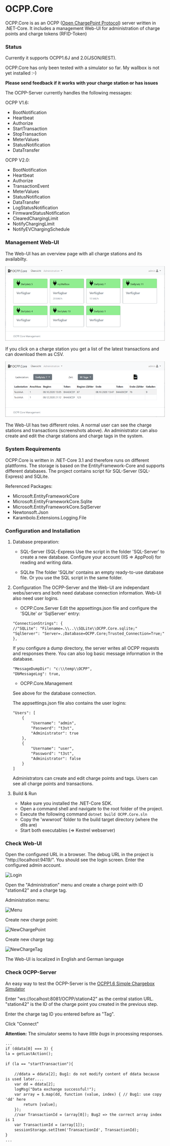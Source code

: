 # OCPP.Core
OCPP.Core is as an OCPP ([Open ChargePoint Protocol](https://en.wikipedia.org/wiki/Open_Charge_Point_Protocol)) server written in .NET-Core. It includes a management Web-UI for administration of charge points and charge tokens (RFID-Token)




### Status
Currently it supports OCPP1.6J and 2.0(JSON/REST).

OCPP.Core has only been tested with a simulator so far. My wallbox is not yet installed :-)

**Please send feedback if it works with your charge station or has issues**



The OCPP-Server currently handles the following messages:

OCPP V1.6:
* BootNotification
* Heartbeat
* Authorize
* StartTransaction
* StopTransaction
* MeterValues
* StatusNotification
* DataTransfer

OCPP V2.0:
* BootNotification
* Heartbeat
* Authorize
* TransactionEvent
* MeterValues
* StatusNotification
* DataTransfer
* LogStatusNotification
* FirmwareStatusNotification
* ClearedChargingLimit
* NotifyChargingLimit
* NotifyEVChargingSchedule

### Management Web-UI
The Web-UI has an overview page with all charge stations and its availabilty.

![Overview](images/Overview.png)

If you click on a charge station you get a list of the latest transactions and can download them as CSV.

![Overview](images/Transactions.png)

The Web-UI has two different roles. A normal user can see the charge stations and transactions (screenshots above).
An administrator can also create and edit the charge stations and charge tags in the system.


### System Requirements
OCPP.Core is written in .NET-Core 3.1 and therefore runs on different plattforms.
The storage is based on the EntityFramework-Core and supports different databases.
The project contains script für SQL-Server (SQL-Express) and SQLite.

Referenced Packages:
* Microsoft.EntityFrameworkCore
* Microsoft.EntityFrameworkCore.Sqlite
* Microsoft.EntityFrameworkCore.SqlServer
* Newtonsoft.Json
* Karambolo.Extensions.Logging.File


### Configuration and Installation
1. Database preparation:   
	* SQL-Server (SQL-Express
	Use the script in the folder 'SQL-Server' to create a new database.
	Configure your account (IIS => AppPool) for reading and writing data.
		
	* SQLite
	The folder 'SQLite' contains an empty ready-to-use database file. Or you use the SQL script in the same folder.

        
2. Configuration
	The OCPP-Server and the Web-UI are independant webs/servers and both need database connection information.
	Web-UI also need user logins.

	* OCPP.Core.Server
	Edit the appsettings.json file and configure the 'SQLite' *or* 'SqlServer' entry:
	```
	"ConnectionStrings": {
	//"SQLite": "Filename=.\\..\\SQLite\\OCPP.Core.sqlite;"
	"SqlServer": "Server=.;Database=OCPP.Core;Trusted_Connection=True;"
	},
	```
	If you configure a dump directory, the server writes all OCPP requests and responses there.
	You can also log basic message information in the database.
	```
  	"MessageDumpDir": "c:\\temp\\OCPP",
	"DbMessageLog": true,
	```

	* OCPP.Core.Management

	See above for the database connection.


	The appsettings.json file also contains the user logins:

	```
	"Users": [
		{
			"Username": "admin",
			"Password": "t3st",
			"Administrator": true
		},
		{
			"Username": "user",
			"Password": "t3st",
			"Administrator": false
		}
	]
	```
	Administrators can create and edit charge points and tags. Users can see all charge points and transactions.

3. Build & Run
	* Make sure you installed the .NET-Core SDK.
	* Open a command shell and navigate to the root folder of the project.
	* Execute the following command
```dotnet build OCPP.Core.sln```
	* Copy the 'wwwroot' folder to the build target directory (where the dlls are)
	* Start both executables (=> Kestrel webserver)


### Check Web-UI
Open the configured URL in a browser. The debug URL in the project is "http://localhost:9419/".
You should see the login screen. Enter the configured admin account.

![Login](images/Login.png)


Open the "Administration" menu and create a charge point with ID "station42" and a charge tag.

Administration menu:

![Menu](images/Menu.png)

Create new charge point:

![NewChargePoint](images/NewChargePoint.png)

Create new charge tag:

![NewChargeTag](images/NewChargeTag.png)


The Web-UI is localized in English and German language

### Check OCPP-Server
An easy way to test the OCPP-Server is the 
[OCPP1.6 Simple Chargebox Simulator](https://github.com/victormunoz/OCPP-1.6-Chargebox-Simulator)

Enter "ws://localhost:8081/OCPP/station42" as the central station URL.
"station42" is the ID of the charge point you created in the previous step.

Enter the charge tag ID you entered before as "Tag".

Click "Connect"


	

**Attention:**
The simulator seems to have _little bugs_ in processing responses.

```
...
if (ddata[0] === 3) {
la = getLastAction();

if (la == "startTransaction"){

	//ddata = ddata[2]; Bug1: do not modify content of ddata because is used later....
	var dd = ddata[2];
	logMsg("Data exchange successful!");
	var array = $.map(dd, function (value, index) {	// Bug1: use copy 'dd' here
		return [value];
	});
	//var TransactionId = (array[0]); Bug2 => the correct array index is 1
	var TransactionId = (array[1]);
	sessionStorage.setItem('TransactionId', TransactionId);
}
...
```
